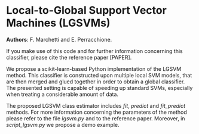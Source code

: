 # Local-to-Global Support Vector Machines (LGSVMs)

**Authors**: F. Marchetti and E. Perracchione.

If you make use of this code and for further information concerning this classifier, please cite the reference paper [PAPER].

We propose a scikit-learn-based Python implementation of the LGSVM method. This classifier is constructed upon multiple local SVM models, that are then merged and glued together in order to obtain a global classifier. The presented setting is capable of speeding up standard SVMs, especially when treating a considerable amount of data.

The proposed LGSVM class estimator includes _fit_, _predict_ and _fit_predict_ methods. For more information concerning the parameters of the method please refer to the file *lgsvm.py* and to the reference paper. Moreover, in *script_lgsvm.py* we propose a demo example.







